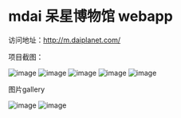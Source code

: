 # mdai 呆星博物馆 webapp

访问地址：http://m.daiplanet.com/

项目截图：

![image](https://github.com/wudan1874/mdai/blob/master/readme-img/1.png)
![image](https://github.com/wudan1874/mdai/blob/master/readme-img/2.png)
![image](https://github.com/wudan1874/mdai/blob/master/readme-img/3.png)
![image](https://github.com/wudan1874/mdai/blob/master/readme-img/4.png)
![image](https://github.com/wudan1874/mdai/blob/master/readme-img/5.png)

图片gallery

![image](https://github.com/wudan1874/mdai/blob/master/readme-img/6.png)
![image](https://github.com/wudan1874/mdai/blob/master/readme-img/7.png)

